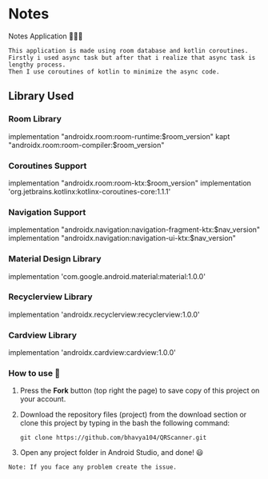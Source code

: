 # Notes
Notes Application 📃📃📃

```
This application is made using room database and kotlin coroutines.
Firstly i used async task but after that i realize that async task is lengthy process.
Then I use coroutines of kotlin to minimize the async code.
```

## Library Used 


### Room Library
  implementation "androidx.room:room-runtime:$room_version"
  kapt "androidx.room:room-compiler:$room_version"

### Coroutines Support
  implementation "androidx.room:room-ktx:$room_version"
  implementation 'org.jetbrains.kotlinx:kotlinx-coroutines-core:1.1.1'

### Navigation Support
  implementation "androidx.navigation:navigation-fragment-ktx:$nav_version"
  implementation "androidx.navigation:navigation-ui-ktx:$nav_version"

### Material Design Library
  implementation 'com.google.android.material:material:1.0.0'

### Recyclerview Library
  implementation 'androidx.recyclerview:recyclerview:1.0.0'

### Cardview Library
  implementation 'androidx.cardview:cardview:1.0.0'




### How to use 🔌
1. Press the **Fork** button (top right the page) to save copy of this project on your account.

2. Download the repository files (project) from the download section or clone this project by typing in the bash the following command:

       git clone https://github.com/bhavya104/QRScanner.git
       
3. Open any project folder in Android Studio, and done! 😃


```
Note: If you face any problem create the issue.
```

